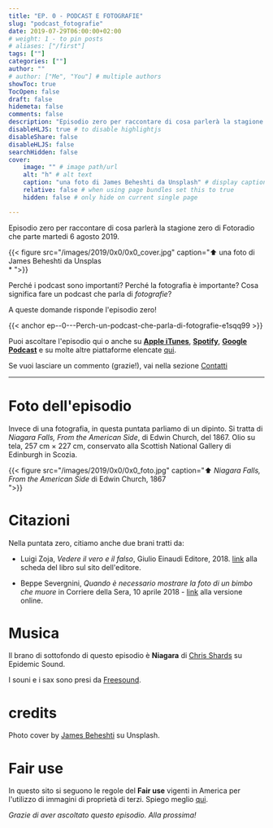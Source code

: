 ```yaml
---
title: "EP. 0 - PODCAST E FOTOGRAFIE"
slug: "podcast_fotografie"
date: 2019-07-29T06:00:00+02:00
# weight: 1 - to pin posts
# aliases: ["/first"]
tags: [""]
categories: [""]
author: ""
# author: ["Me", "You"] # multiple authors
showToc: true
TocOpen: false
draft: false
hidemeta: false
comments: false
description: "Episodio zero per raccontare di cosa parlerà la stagione zero di Fotoradio."
disableHLJS: true # to disable highlightjs
disableShare: false
disableHLJS: false
searchHidden: false
cover:
    image: "" # image path/url
    alt: "h" # alt text
    caption: "una foto di James Beheshti da Unsplash" # display caption under cover
    relative: false # when using page bundles set this to true
    hidden: false # only hide on current single page

---
```


Episodio zero per raccontare di cosa parlerà la stagione zero di Fotoradio che parte martedi 6 agosto 2019.

<!--more-->

{{< figure src="/images/2019/0x0/0x0_cover.jpg" caption="⬆︎ una foto di James Beheshti da Unsplas<br>* ">}}


Perché i podcast sono importanti? Perché la fotografia è importante? Cosa significa fare un podcast che parla di _fotografie_?

A queste domande risponde l'episodio zero!

{{< anchor ep--0---Perch-un-podcast-che-parla-di-fotografie-e1sqq99 >}}

Puoi ascoltare l'episodio qui o anche su [**Apple iTunes**](https://links.fotoradio.info/apple), [**Spotify**](https://links.fotoradio.info/spotify), [**Google Podcast**](https://links.fotoradio.info/google) e su molte altre piattaforme elencate [qui](/static_page/listen/).

Se vuoi lasciare un commento (grazie!), vai nella sezione [Contatti](/contact/)

- - -

# Foto dell'episodio
Invece di una fotografia, in questa puntata parliamo di un dipinto. Si tratta di _Niagara Falls, From the American Side_,  di Edwin Church, del 1867. Olio su tela, 257 cm × 227 cm, conservato alla Scottish National Gallery di Edinburgh in Scozia.

{{< figure src="/images/2019/0x0/0x0_foto.jpg" caption="⬆︎ _Niagara Falls, From the American Side_ di Edwin Church, 1867<br> ">}}





# Citazioni
Nella puntata zero, citiamo anche due brani tratti da:

- Luigi Zoja, *Vedere il vero e il falso*, Giulio Einaudi Editore, 2018. [link](https://www.einaudi.it/catalogo-libri/problemi-contemporanei/vedere-il-vero-e-il-falso-luigi-zoja-9788806232788/) alla scheda del libro sul sito dell'editore.

- Beppe Severgnini, *Quando è necessario mostrare la foto di un bimbo che muore* in Corriere della Sera, 10 aprile 2018 - [link](https://www.corriere.it/esteri/18_aprile_10/siria-mostrare-foto-un-bimbo-che-muore-b4fd6eca-3c2f-11e8-b32d-1ffee392ceeb.shtml) alla versione online.


# Musica
Il brano di sottofondo di questo episodio è **Niagara** di [Chris Shards](https://www.epidemicsound.com/search/?term=Chris%20Shards) su Epidemic Sound.

I souni e i sax sono presi da [Freesound](https://freesound.org).


# credits
Photo cover by [James Beheshti](https://unsplash.com/@jb2018?utm_source=unsplash&utm_medium=referral&utm_content=creditCopyText) su Unsplash.


<!--
### Errata corrige
-->


# Fair use
In questo sito si seguono le regole del **Fair use** vigenti in America per l'utilizzo di immagini di proprietà di terzi. Spiego meglio [qui](/static_page/fair_use/).



_Grazie di aver ascoltato questo episodio. Alla prossima!_
